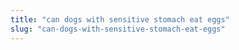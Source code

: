 ```yaml
---
title: "can dogs with sensitive stomach eat eggs"
slug: "can-dogs-with-sensitive-stomach-eat-eggs"
---
```


